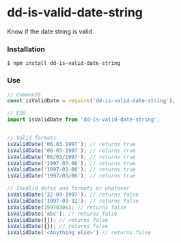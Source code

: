 # dd-is-valid-date-string
Know if the date string is valid

### Installation
```shell
$ npm install dd-is-valid-date-string
```

### Use
```javascript
// CommonJS
const isValidDate = require('dd-is-valid-date-string');

// ES6
import isValidDate from 'dd-is-valid-date-string';
```

```javascript

// Valid formats
isValidDate('06.03.1997'); // returns true
isValidDate('06-03-1997'); // returns true
isValidDate('06/03/1997'); // returns true
isValidDate('1997.03.06'); // returns true
isValidDate('1997-03-06'); // returns true
isValidDate('1997/03/06'); // returns true

// Invalid dates and formats or whatever
isValidDate('32-03-1997'); // returns false
isValidDate('1997-03-32'); // returns false
isValidDate(19970306); // returns false
isValidDate('abc'); // returns false
isValidDate([]); // returns false
isValidDate({}); // returns false
isValidDate('<Anything else>') // returns false

```